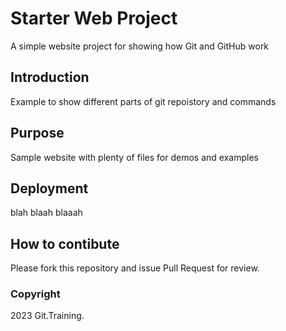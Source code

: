 # Starter Web Project

A simple website project for showing how Git and GitHub work

## Introduction

Example to show different parts of git repoistory and commands

## Purpose

Sample website with plenty of files for demos and examples

## Deployment

blah blaah blaaah

## How to contibute

Please fork this repository and issue Pull Request for review.

### Copyright

2023 Git.Training.
